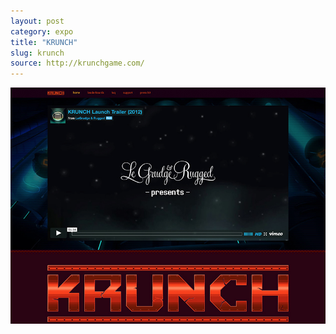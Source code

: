 ```yaml
---
layout: post
category: expo
title: "KRUNCH"
slug: krunch
source: http://krunchgame.com/
---
```


<img src="/screenshots/krunch.jpg">

